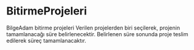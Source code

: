 # BitirmeProjeleri
BilgeAdam bitirme projeleri
Verilen projelerden biri seçilerek, projenin tamamlanacağı süre belirlenecektir.
Belirlenen süre sonunda proje teslim edilerek süreç tamamlanacaktır.
